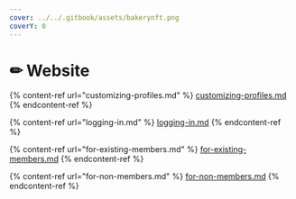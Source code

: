 ```yaml
---
cover: ../../.gitbook/assets/bakerynft.png
coverY: 0
---
```


# ✏ Website

{% content-ref url="customizing-profiles.md" %}
[customizing-profiles.md](customizing-profiles.md)
{% endcontent-ref %}

{% content-ref url="logging-in.md" %}
[logging-in.md](logging-in.md)
{% endcontent-ref %}

{% content-ref url="for-existing-members.md" %}
[for-existing-members.md](for-existing-members.md)
{% endcontent-ref %}

{% content-ref url="for-non-members.md" %}
[for-non-members.md](for-non-members.md)
{% endcontent-ref %}

